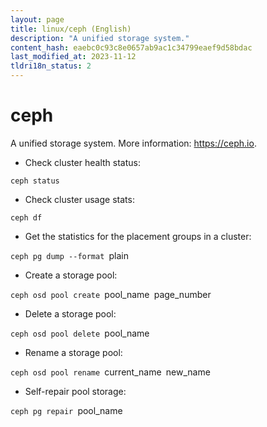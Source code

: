 ```yaml
---
layout: page
title: linux/ceph (English)
description: "A unified storage system."
content_hash: eaebc0c93c8e0657ab9ac1c34799eaef9d58bdac
last_modified_at: 2023-11-12
tldri18n_status: 2
---
```

# ceph

A unified storage system.
More information: <https://ceph.io>.

- Check cluster health status:

`ceph status`

- Check cluster usage stats:

`ceph df`

- Get the statistics for the placement groups in a cluster:

`ceph pg dump --format `<span class="tldr-var badge badge-pill bg-dark-lm bg-white-dm text-white-lm text-dark-dm font-weight-bold">plain</span>

- Create a storage pool:

`ceph osd pool create `<span class="tldr-var badge badge-pill bg-dark-lm bg-white-dm text-white-lm text-dark-dm font-weight-bold">pool_name</span>` `<span class="tldr-var badge badge-pill bg-dark-lm bg-white-dm text-white-lm text-dark-dm font-weight-bold">page_number</span>

- Delete a storage pool:

`ceph osd pool delete `<span class="tldr-var badge badge-pill bg-dark-lm bg-white-dm text-white-lm text-dark-dm font-weight-bold">pool_name</span>

- Rename a storage pool:

`ceph osd pool rename `<span class="tldr-var badge badge-pill bg-dark-lm bg-white-dm text-white-lm text-dark-dm font-weight-bold">current_name</span>` `<span class="tldr-var badge badge-pill bg-dark-lm bg-white-dm text-white-lm text-dark-dm font-weight-bold">new_name</span>

- Self-repair pool storage:

`ceph pg repair `<span class="tldr-var badge badge-pill bg-dark-lm bg-white-dm text-white-lm text-dark-dm font-weight-bold">pool_name</span>
